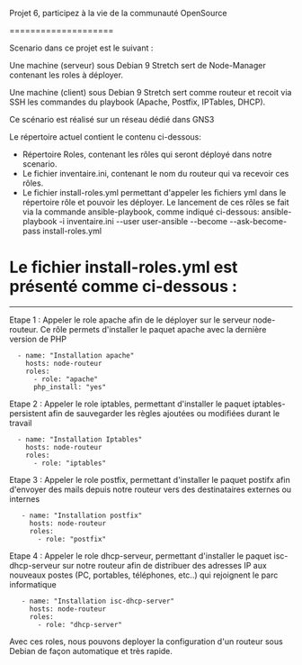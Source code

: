 Projet 6, participez à la vie de la communauté OpenSource

====================

Scenario dans ce projet est le suivant : 

Une machine (serveur) sous Debian 9 Stretch sert de Node-Manager contenant les roles à déployer.

Une machine (client) sous Debian 9 Stretch sert comme routeur et recoit via SSH les commandes du playbook (Apache, Postfix, IPTables, DHCP).

Ce scénario est réalisé sur un réseau dédié dans GNS3


Le répertoire actuel contient le contenu ci-dessous:
- Répertoire Roles, contenant les rôles qui seront déployé dans notre scenario.
- Le fichier inventaire.ini, contenant le nom du routeur qui va recevoir ces rôles.
- Le fichier install-roles.yml permettant d'appeler les fichiers yml dans le répertoire rôle et pouvoir les déployer.
Le lancement de ces rôles se fait via la commande ansible-playbook, comme indiqué ci-dessous:
ansible-playbook -i inventaire.ini --user user-ansible --become --ask-become-pass install-roles.yml

# Le fichier install-roles.yml est présenté comme ci-dessous :

---------------------------------------------------------------------------

Etape 1 : Appeler le role apache afin de le déployer sur le serveur node-routeur. Ce rôle permets d'installer le paquet apache avec la dernière version de PHP 

      - name: "Installation apache"
        hosts: node-routeur
        roles:
          - role: "apache"
          php_install: "yes"

Etape 2 : Appeler le role iptables, permettant d'installer le paquet iptables-persistent afin de sauvegarder les règles ajoutées ou modifiées durant le travail

      - name: "Installation Iptables"
        hosts: node-routeur
        roles:
          - role: "iptables"

Etape 3 : Appeler le role postfix, permettant d'installer le paquet postifx afin d'envoyer des mails depuis notre routeur vers des destinataires externes ou internes

       - name: "Installation postfix"
         hosts: node-routeur
         roles:
           - role: "postfix"

Etape 4 : Appeler le role dhcp-serveur, permettant d'installer le paquet isc-dhcp-serveur sur notre routeur afin de distribuer des adresses IP aux nouveaux postes (PC, portables, téléphones, etc..) qui rejoignent le parc informatique

       - name: "Installation isc-dhcp-server"
         hosts: node-routeur
         roles:
           - role: "dhcp-server"


Avec ces roles, nous pouvons deployer la configuration d'un routeur sous Debian de façon automatique et très rapide.
